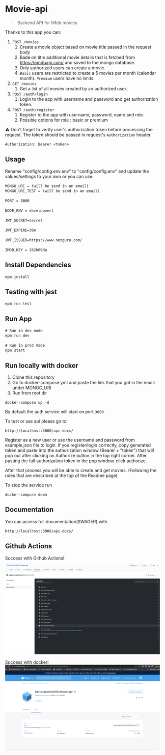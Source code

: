 # Movie-api

> Backend API for IMdb movies

Thanks to this app you can:

1. `POST /movies`
   1. Create a movie object based on movie title passed in the request body
   2. Bade on title additional movie details that is fetched from
      https://omdbapi.com/ and saved to the mongo database.
   3. Only authorized users can create a movie.
   4. `Basic` users are restricted to create a 5 movies per month (calendar
      month). `Premium` users have no limits.
2. `GET /movies`
   1. Get a list of all movies created by an authorized user.
3. `POST /auth/login`
   1. Login to the app with username and password and get authorization token.
4. `POST /auth/register`
   1. Register to the app with username, password, name and role.
   2. Possible options for role : basic or premium

⚠️ Don't forget to verify user's authorization token before processing the
request. The token should be passed in request's `Authorization` header.

```
Authorization: Bearer <token>
```

## Usage

Rename "config/config.env.env" to "config/config.env" and update the values/settings to your own or you can use:

```
MONGO_URI = (will be send in an email)
MONGO_URI_TEST = (will be send in an email)

PORT = 3000

NODE_ENV = development

JWT_SECRET=secret

JWT_EXPIRE=30m

JWT_ISSUER=https://www.netguru.com/

IMDB_KEY = 262b69da
```

## Install Dependencies

```
npm install
```

## Testing with jest

```
npm run test
```

## Run App

```
# Run in dev mode
npm run dev

# Run in prod mode
npm start
```

## Run locally with docker

1. Clone this repository
2. Go to docker-compose.yml and paste the link that you got in the email under MONGO_URI
3. Run from root dir

```
docker-compose up -d
```

By default the auth service will start on port `3000`

To test or use api please go to:

```
http://localhost:3000/api-docs/

```

Register as a new user or use the username and password from example.json file to login.
If you register/login correctly, copy generated token and paste into the authorization window (Bearer + "token") that will pop out after clicking on Authorize button in the top right corner. After pasting the full authorization token in the pop window, click authorize.

After that process you will be able to create and get movies. (Following the rules that are described at the top of the Readme page)

To stop the service run

```
docker-compose down
```

## Documentation

You can access full documentation(SWAGER) with

```
http://localhost:3000/api-docs/

```

## Github Actions

Success with Github Actions!
![](images/success.png)

Success with docker!
![](images/docker.png)
